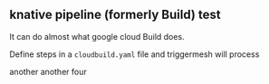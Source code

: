 ## knative pipeline (formerly Build) test

It can do almost what google cloud Build does.

Define steps in a `cloudbuild.yaml` file and triggermesh will process

another another four
